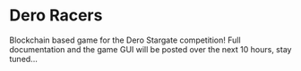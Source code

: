 # Dero Racers

Blockchain based game for the Dero Stargate competition! Full documentation and the game GUI will be posted over the next 10 hours, stay tuned...


